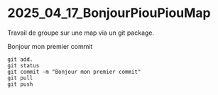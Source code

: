 # 2025_04_17_BonjourPiouPiouMap
Travail de groupe sur une map via un git package.



Bonjour mon premier commit 
```
git add.
git status
git commit -m "Bonjour mon premier commit"
git pull
git push
```
